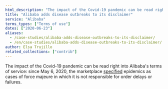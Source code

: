 ```yaml
---
html_description: "The impact of the Covid-19 pandemic can be read right into Alibaba's terms of service: since May 6, 2020, the marketplace specified epidemics as cases of force majeure in which it is not responsible for order delays or failures."
title: "Alibaba adds disease outbreaks to its disclaimer"
service: "Alibaba"
terms_types: ["Terms of use"]
dates: ["2020-06-23"]
aliases:
  - /case-studies/alibaba-adds-disease-outbreaks-to-its-disclaimer/
  - /en/case-studies/alibaba-adds-disease-outbreaks-to-its-disclaimer/
author: Elsa Trujillo
related_collections: ["contrib"]
---
```


The impact of the Covid-19 pandemic can be read right into Alibaba's terms of service: since May 6, 2020, the marketplace <a target="_blank" rel="noopener" href="https://github.com/ambanum/CGUs-data/commit/37503cb23">specified</a> epidemics as cases of force majeure in which it is not responsible for order delays or failures.

